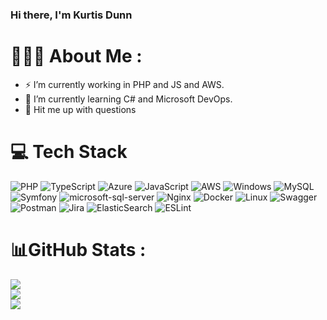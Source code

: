 
### Hi there, I'm Kurtis Dunn

# 🤦🏻‍♂️  About Me :
- ⚡ I’m currently working in PHP and JS and AWS.
- 🌱 I’m currently learning C# and Microsoft DevOps.
- 💬 Hit me up with questions
 

# 💻 Tech Stack
![PHP](https://img.shields.io/badge/php-%23777BB4.svg?style=for-the-badge&logo=php&logoColor=white) ![TypeScript](https://img.shields.io/badge/typescript-%23007ACC.svg?style=for-the-badge&logo=typescript&logoColor=white) 
![Azure](https://img.shields.io/badge/azure-Code?style=for-the-badge&logo=azuredevops&logoColor=black&color=F1C232) ![JavaScript](https://img.shields.io/badge/javascript-%23323330.svg?style=for-the-badge&logo=javascript&logoColor=%23F7DF1E) ![AWS](https://img.shields.io/badge/AWS-%23FF9900.svg?style=for-the-badge&logo=amazon-aws&logoColor=white) ![Windows](https://img.shields.io/badge/Windows-F38020?style=for-the-badge&logo=Windows&logoColor=white) ![MySQL](https://img.shields.io/badge/mysql-%2300f.svg?style=for-the-badge&logo=mysql&logoColor=white) ![Symfony](https://img.shields.io/badge/symfony-%23000000.svg?style=for-the-badge&logo=symfony&logoColor=white) ![microsoft-sql-server](https://img.shields.io/badge/MSSQL-F38020?style=for-the-badge&logo=microsoft-sql-server&logoColor=white) ![Nginx](https://img.shields.io/badge/nginx-%23009639.svg?style=for-the-badge&logo=nginx&logoColor=white) ![Docker](https://img.shields.io/badge/docker-%230db7ed.svg?style=for-the-badge&logo=docker&logoColor=white) ![Linux](https://img.shields.io/badge/terraform-%235835CC.svg?style=for-the-badge&logo=terraform&logoColor=white) ![Swagger](https://img.shields.io/badge/-Swagger-%23Clojure?style=for-the-badge&logo=swagger&logoColor=white) ![Postman](https://img.shields.io/badge/Postman-FF6C37?style=for-the-badge&logo=postman&logoColor=white) ![Jira](https://img.shields.io/badge/jira-%230A0FFF.svg?style=for-the-badge&logo=jira&logoColor=white) ![ElasticSearch](https://img.shields.io/badge/-ElasticSearch-005571?style=for-the-badge&logo=elasticsearch) ![ESLint](https://img.shields.io/badge/ESLint-4B3263?style=for-the-badge&logo=eslint&logoColor=white)
# 📊GitHub Stats :
![](https://github-readme-stats.vercel.app/api?username=kurtisdunn&theme=dark&hide_border=true&include_all_commits=true&count_private=true)<br/>
![](https://github-readme-streak-stats.herokuapp.com/?user=kurtisdunn&theme=dark&hide_border=true)<br/>
![](https://github-readme-stats.vercel.app/api/top-langs/?username=kurtisdunn&theme=dark&hide_border=true&include_all_commits=true&count_private=true&layout=compact)
